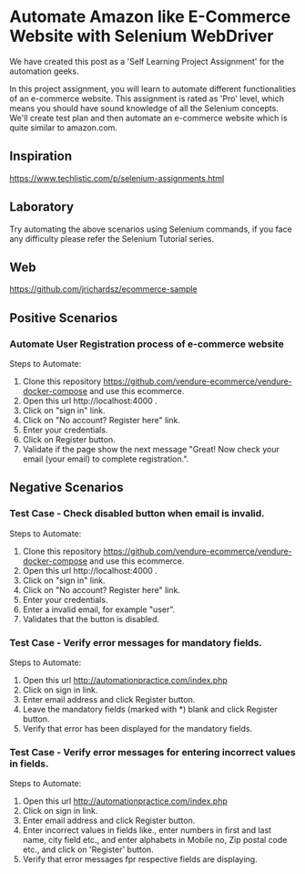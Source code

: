 # Automate Amazon like E-Commerce Website with Selenium WebDriver

We have created this post as a 'Self Learning Project Assignment' for the automation geeks.

In this project assignment, you will learn to automate different functionalities of an e-commerce website. This assignment is rated as 'Pro' level, which means you should have sound knowledge of all the Selenium concepts. We'll create test plan and then automate an e-commerce website which is quite similar to amazon.com.

## Inspiration

https://www.techlistic.com/p/selenium-assignments.html

## Laboratory

Try automating the above scenarios using Selenium commands, if you face any difficulty please refer the Selenium Tutorial series.

## Web

https://github.com/jrichardsz/ecommerce-sample

## Positive Scenarios

### Automate User Registration process of e-commerce website

Steps to Automate:
1. Clone this repository https://github.com/vendure-ecommerce/vendure-docker-compose and use this ecommerce.
2. Open this url  http://localhost:4000 .
3. Click on "sign in" link.
4. Click on "No account? Register here" link.
5. Enter your credentials.
6. Click on Register button.
7. Validate if the page show the next message "Great! Now check your email (your email) to complete registration.".

## Negative Scenarios

### Test Case - Check disabled button when email is invalid.

Steps to Automate:

1. Clone this repository https://github.com/vendure-ecommerce/vendure-docker-compose and use this ecommerce.
2. Open this url  http://localhost:4000 .
3. Click on "sign in" link.
4. Click on "No account? Register here" link.
5. Enter your credentials.
6. Enter a invalid email, for example "user".
7. Validates that the button is disabled.

### Test Case - Verify error messages for mandatory fields.

Steps to Automate:

1. Open this url  http://automationpractice.com/index.php
2. Click on sign in link.
3. Enter email address and click Register button.
4. Leave the mandatory fields (marked with *) blank and click Register button.
5. Verify that error has been displayed for the mandatory fields.

### Test Case - Verify error messages for entering incorrect values in fields.

Steps to Automate:

1. Open this url  http://automationpractice.com/index.php
2. Click on sign in link.
3. Enter email address and click Register button.
4. Enter incorrect values in fields like., enter numbers in first and last name, city field etc., and enter alphabets in Mobile no, Zip postal code etc., and click on 'Register' button.
5. Verify that error messages fpr respective fields are displaying.
